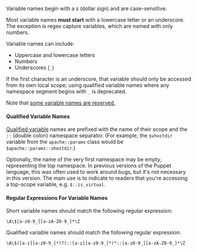 [qualified_var]: ./lang_variables.html#accessing-out-of-scope-variables

Variable names begin with a `$` (dollar sign) and are case-sensitive.

Most variable names **must start** with a lowercase letter or an underscore. The exception is regex capture variables, which are named with only numbers.

Variable names can include:

* Uppercase and lowercase letters
* Numbers
* Underscores (`_`)

If the first character is an underscore, that variable should only be accessed from its own local scope; using qualified variable names where any namespace segment begins with `_` is deprecated.

Note that [some variable names are reserved.](./lang_reserved.html#reserved-variable-names)

#### Qualified Variable Names

[Qualified variable][qualified_var] names are prefixed with the name of their scope and the `::` (double colon) namespace separator. (For example, the `$vhostdir` variable from the `apache::params` class would be `$apache::params::vhostdir`.)

Optionally, the name of the very first namespace may be empty, representing the top namespace. In previous versions of the Puppet language, this was often used to work around bugs, but it's not necessary in this version. The main use is to indicate to readers that you're accessing a top-scope variable, e.g. `$::is_virtual`.

#### Regular Expressions For Variable Names

Short variable names should match the following regular expression:

    \A\$[a-z0-9_][a-zA-Z0-9_]*\Z

Qualified variable names should match the following regular expression:

    \A\$([a-z][a-z0-9_]*)?(::[a-z][a-z0-9_]*)*::[a-z0-9_][a-zA-Z0-9_]*\Z


